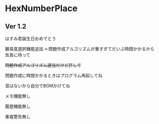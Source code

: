 # HexNumberPlace
Ver 1.2
--
はすみ君誕生日おめでとう

難易度選択機能追加 <-問題作成アルゴリズムが重すぎてだいぶ時間かかるから気長に待って

~~問題作成アルゴリズム適当だけど許して~~ 

問題作成に時間かかるときはプログラム再起してね

音はないから自分でBGMかけてね

メモ機能無し

履歴機能無し

重複警告無し
